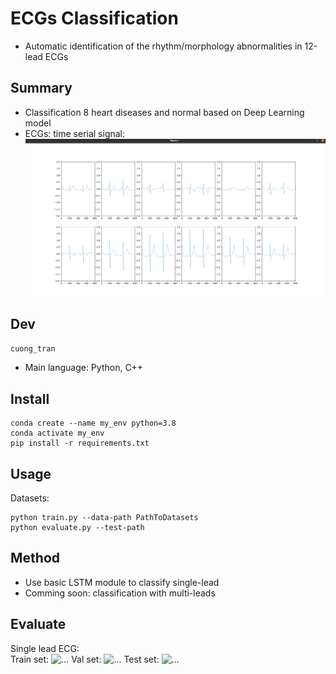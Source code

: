 # ECGs Classification
* Automatic identification of the rhythm/morphology abnormalities in 12-lead ECGs
## Summary 
* Classification 8 heart diseases and normal based on Deep Learning model
* ECGs: time serial signal:  
![](img/vs.png)  
## Dev
```cuong_tran```  
- Main language: Python, C++  

## Install
```buildoutcfg
conda create --name my_env python=3.8
conda activate my_env
pip install -r requirements.txt
```
## Usage
Datasets: 

```buildoutcfg
python train.py --data-path PathToDatasets
python evaluate.py --test-path
```
## Method
- Use basic LSTM module to classify single-lead 
- Comming soon: classification with multi-leads
## Evaluate
Single lead ECG:  
Train set:
<img src="https://user-images.githubusercontent.com/79197775/141642710-8880c40e-7227-496e-82f0-d49648493985.png" alt="..." width="600" />
Val set:
<img src="https://user-images.githubusercontent.com/79197775/141642481-39ce0f47-9dab-4959-9519-2f5a4d49d901.png" alt="..." width="600" />
Test set:
<img src="https://user-images.githubusercontent.com/79197775/141642771-866f84e5-4e00-4d19-95be-4a196c31ce7a.png" alt="..." width="600" />
